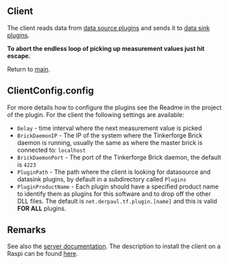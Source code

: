 ## Client

The client reads data from [data source plugins](./../Plugins/DataSource/Readme.md) and sends it to [data sink plugins](./../Plugins/DataSink/Readme.md).

__To abort the endless loop of picking up measurement values just hit escape.__

Return to [main](./../Readme.md).

## ClientConfig.config

For more details how to configure the plugins see the Readme in the project of the plugin. For the client the following settings are available:

* <code>Delay</code> - time interval where the next measurement value is picked
* <code>BrickDaemonIP</code> - The IP of the system where the Tinkerforge Brick daemon is running, usually the same as where the master brick is connected to: <code>localhost</code>
* <code>BrickDaemonPort</code> - The port of the Tinkerforge Brick daemon, the default is <code>4223</code>
* <code>PluginPath</code> - The path where the client is looking for datasource and datasink plugins, by default in a subdirectory called <code>Plugins</code>
* <code>PluginProductName</code> - Each plugin should have a specified product name to identify them as plugins for this software and to drop off the other DLL files. The default is <code>net.derpaul.tf.plugin.[name]</code> and this is valid __FOR ALL__ plugins.

## Remarks

See also the [server documentation](./../Server/Readme.md). The description to install the client on a Raspi can be found [here](./Install-RPi.md).
